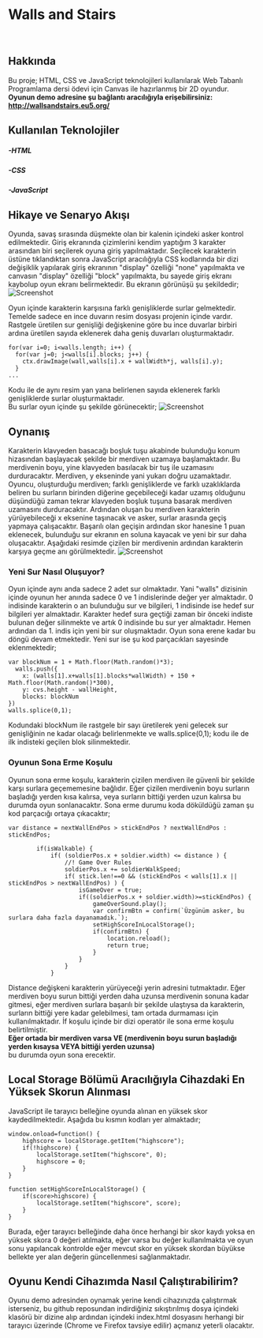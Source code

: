 # Walls and Stairs
<br>

## Hakkında
Bu proje; HTML, CSS ve JavaScript teknolojileri kullanılarak Web Tabanlı Programlama dersi ödevi için Canvas ile hazırlanmış bir 2D oyundur. **Oyunun demo adresine şu bağlantı aracılığıyla erişebilirsiniz: http://wallsandstairs.eu5.org/**

## Kullanılan Teknolojiler
##### -HTML
##### -CSS
##### -JavaScript

## Hikaye ve Senaryo Akışı
Oyunda, savaş sırasında düşmekte olan bir kalenin içindeki asker kontrol edilmektedir. Giriş ekranında çizimlerini kendim yaptığım 3 karakter arasından biri seçilerek oyuna giriş yapılmaktadır. Seçilecek karakterin üstüne tıklandıktan sonra JavaScript aracılığıyla CSS kodlarında bir dizi değişiklik yapılarak giriş ekranının "display" özelliği "none" yapılmakta ve canvasın "display" özelliği "block" yapılmakta, bu sayede giriş ekranı kaybolup oyun ekranı belirmektedir. Bu ekranın görünüşü şu şekildedir;
![Screenshot](https://github.com/basturkerhan/walls-and-stairs-2d-game/blob/main/readme-images/0.png)

Oyun içinde karakterin karşısına farklı genişliklerde surlar gelmektedir. Temelde sadece en ince duvarın resim dosyası projenin içinde vardır. Rastgele üretilen sur genişliği değişkenine göre bu ince duvarlar birbiri ardına üretilen sayıda eklenerek daha geniş duvarları oluşturmaktadır. 
```
for(var i=0; i<walls.length; i++) {
  for(var j=0; j<walls[i].blocks; j++) {
    ctx.drawImage(wall,walls[i].x + wallWidth*j, walls[i].y);
  }
...
```
Kodu ile de aynı resim yan yana belirlenen sayıda eklenerek farklı genişliklerde surlar oluşturmaktadır.
<br>
Bu surlar oyun içinde şu şekilde görünecektir;
![Screenshot](https://github.com/basturkerhan/walls-and-stairs-2d-game/blob/main/readme-images/1.png)

## Oynanış
Karakterin klavyeden basacağı boşluk tuşu akabinde bulunduğu konum hizasından başlayacak şekilde bir merdiven uzamaya başlamaktadır. Bu merdivenin boyu, yine klavyeden basılacak bir tuş ile uzamasını durduracaktır. Merdiven, y ekseninde yani yukarı doğru uzamaktadır. Oyuncu, oluşturduğu merdiven; farklı genişliklerde ve farklı uzaklıklarda beliren bu surların birinden diğerine geçebileceği kadar uzamış olduğunu düşündüğü zaman tekrar klavyeden boşluk tuşuna basarak merdiven uzamasını durduracaktır. Ardından oluşan bu merdiven karakterin yürüyebileceği x eksenine taşınacak ve asker, surlar arasında geçiş yapmaya çalışacaktır. Başarılı olan geçişin ardından skor hanesine 1 puan eklenecek, bulunduğu sur ekranın en soluna kayacak ve yeni bir sur daha oluşacaktır. Aşağıdaki resimde çizilen bir merdivenin ardından karakterin karşıya geçme anı görülmektedir.
![Screenshot](https://github.com/basturkerhan/walls-and-stairs-2d-game/blob/main/readme-images/2.png)

### Yeni Sur Nasıl Oluşuyor?
Oyun içinde aynı anda sadece 2 adet sur olmaktadır. Yani "walls" dizisinin içinde oyunun her anında sadece 0 ve 1 indislerinde değer yer almaktadır. 0 indisinde karakterin o an bulunduğu sur ve bilgileri, 1 indisinde ise hedef sur bilgileri yer almaktadır. Karakter hedef sura geçtiği zaman bir önceki indiste bulunan değer silinmekte ve artık 0 indisinde bu sur yer almaktadır. Hemen ardından da 1. indis için yeni bir sur oluşmaktadır. Oyun sona erene kadar bu döngü devam etmektedir. Yeni sur ise şu kod parçacıkları sayesinde eklenmektedir;
```
var blockNum = 1 + Math.floor(Math.random()*3);
  walls.push({
    x: (walls[1].x+walls[1].blocks*wallWidth) + 150 + Math.floor(Math.random()*300),
    y: cvs.height - wallHeight,
    blocks: blockNum
})
walls.splice(0,1);
```
Kodundaki blockNum ile rastgele bir sayı üretilerek yeni gelecek sur genişliğinin ne kadar olacağı belirlenmekte ve walls.splice(0,1); kodu ile de ilk indisteki geçilen blok silinmektedir.

### Oyunun Sona Erme Koşulu
Oyunun sona erme koşulu, karakterin çizilen merdiven ile güvenli bir şekilde karşı surlara geçememesine bağlıdır. Eğer çizilen merdivenin boyu surların başladığı yerden kısa kalırsa, veya surların bittiği yerden uzun kalırsa bu durumda oyun sonlanacaktır. Sona erme durumu koda döküldüğü zaman şu kod parçacığı ortaya çıkacaktır;
```
var distance = nextWallEndPos > stickEndPos ? nextWallEndPos : stickEndPos;

        if(isWalkable) {
            if( (soldierPos.x + soldier.width) <= distance ) {
                //! Game Over Rules
                soldierPos.x += soldierWalkSpeed;
                if( stick.len!==0 && (stickEndPos < walls[1].x || stickEndPos > nextWallEndPos) ) {
                    isGameOver = true;
                    if((soldierPos.x + soldier.width)>=stickEndPos) {
                        gameOverSound.play();
                        var confirmBtn = confirm(`Üzgünüm asker, bu surlara daha fazla dayanamadık.`);
                        setHighScoreInLocalStorage();
                        if(confirmBtn) {
                            location.reload();
                            return true;
                        }
                    }
                }
            }   
```
Distance değişkeni karakterin yürüyeceği yerin adresini tutmaktadır. Eğer merdiven boyu surun bittiği yerden daha uzunsa merdivenin sonuna kadar gitmesi, eğer merdiven surlara başarılı bir şekilde ulaştıysa da karakterin, surların bittiği yere kadar gelebilmesi, tam ortada durmaması için kullanılmaktadır.
İf koşulu içinde bir dizi operatör ile sona erme koşulu belirtilmiştir.
<br>
**Eğer ortada bir merdiven varsa VE (merdivenin boyu surun başladığı yerden kısaysa VEYA bittiği yerden uzunsa)**
<br>
bu durumda oyun sona erecektir.

## Local Storage Bölümü Aracılığıyla Cihazdaki En Yüksek Skorun Alınması
JavaScript ile tarayıcı belleğine oyunda alınan en yüksek skor kaydedilmektedir. Aşağıda bu kısmın kodları yer almaktadır;
```
window.onload=function() {
    highscore = localStorage.getItem("highscore");
    if(!highscore) {
        localStorage.setItem("highscore", 0);
        highscore = 0;
    }
}

function setHighScoreInLocalStorage() {
    if(score>highscore) {
        localStorage.setItem("highscore", score);
    }
}
```
Burada, eğer tarayıcı belleğinde daha önce herhangi bir skor kaydı yoksa en yüksek skora 0 değeri atılmakta, eğer varsa bu değer kullanılmakta ve oyun sonu yapılancak kontrolde eğer mevcut skor en yüksek skordan büyükse bellekte yer alan değerin güncellenmesi sağlanmaktadır.

## Oyunu Kendi Cihazımda Nasıl Çalıştırabilirim?
Oyunu demo adresinden oynamak yerine kendi cihazınızda çalıştırmak isterseniz, bu github reposundan indirdiğiniz sıkıştırılmış dosya içindeki klasörü bir dizine alıp ardından içindeki index.html dosyasını herhangi bir tarayıcı üzerinde (Chrome ve Firefox tavsiye edilir) açmanız yeterli olacaktır.
